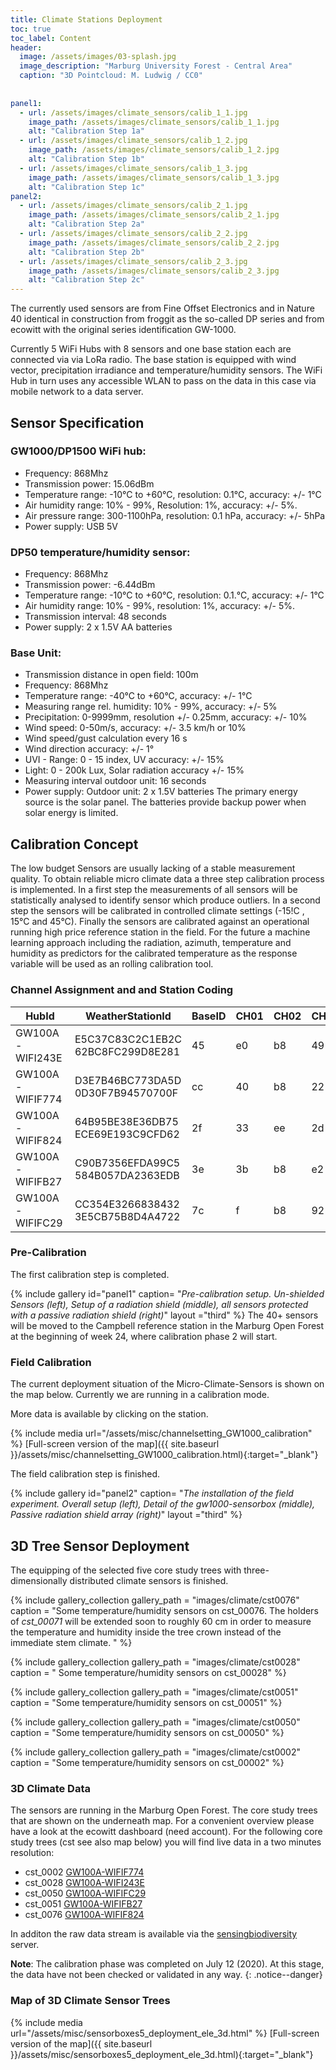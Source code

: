 ```yaml
---
title: Climate Stations Deployment
toc: true
toc_label: Content
header:
  image: /assets/images/03-splash.jpg
  image_description: "Marburg University Forest - Central Area"
  caption: "3D Pointcloud: M. Ludwig / CC0"
  
  
panel1:
  - url: /assets/images/climate_sensors/calib_1_1.jpg
    image_path: /assets/images/climate_sensors/calib_1_1.jpg
    alt: "Calibration Step 1a"
  - url: /assets/images/climate_sensors/calib_1_2.jpg
    image_path: /assets/images/climate_sensors/calib_1_2.jpg
    alt: "Calibration Step 1b"
  - url: /assets/images/climate_sensors/calib_1_3.jpg
    image_path: /assets/images/climate_sensors/calib_1_3.jpg
    alt: "Calibration Step 1c"   
panel2:
  - url: /assets/images/climate_sensors/calib_2_1.jpg
    image_path: /assets/images/climate_sensors/calib_2_1.jpg
    alt: "Calibration Step 2a"
  - url: /assets/images/climate_sensors/calib_2_2.jpg
    image_path: /assets/images/climate_sensors/calib_2_2.jpg
    alt: "Calibration Step 2b"
  - url: /assets/images/climate_sensors/calib_2_3.jpg
    image_path: /assets/images/climate_sensors/calib_2_3.jpg
    alt: "Calibration Step 2c"       
---
```



The currently used sensors are from Fine Offset Electronics and in Nature 40 identical in construction from froggit as the so-called DP series and from ecowitt with the original series identification GW-1000.<!--more-->

Currently 5 WiFi Hubs with 8 sensors and one base station each are connected  via via LoRa radio. The base station is equipped with wind vector, precipitation irradiance and temperature/humidity sensors. The WiFi Hub in turn uses any accessible WLAN to pass on the data in this case via mobile network to a data server.  

## Sensor Specification 

### GW1000/DP1500 WiFi hub:
* Frequency: 868Mhz
* Transmission power: 15.06dBm
* Temperature range: -10°C to +60°C, resolution: 0.1°C, accuracy: +/- 1°C
* Air humidity range: 10% - 99%, Resolution: 1%, accuracy: +/- 5%.
* Air pressure range: 300-1100hPa, resolution: 0.1 hPa, accuracy: +/- 5hPa
* Power supply: USB 5V

### DP50 temperature/humidity sensor:
* Frequency: 868Mhz
* Transmission power: -6.44dBm
* Temperature range: -10°C to +60°C, resolution: 0.1.°C, accuracy: +/- 1°C
* Air humidity range: 10% - 99%, resolution: 1%, accuracy: +/- 5%.
* Transmission interval: 48 seconds
* Power supply: 2 x 1.5V AA batteries
  
### Base Unit:
* Transmission distance in open field: 100m
* Frequency: 868Mhz
* Temperature range: -40°C to +60°C, accuracy: +/- 1°C
* Measuring range rel. humidity: 10% - 99%, accuracy: +/- 5%
* Precipitation: 0-9999mm, resolution  +/- 0.25mm, accuracy: +/- 10%
* Wind speed: 0-50m/s, accuracy: +/- 3.5 km/h or 10%
* Wind speed/gust calculation every 16 s
* Wind direction accuracy: +/- 1°
* UVI - Range: 0 - 15 index, UV accuracy: +/- 15%
* Light: 0 - 200k Lux, Solar radiation accuracy +/- 15%
* Measuring interval outdoor unit: 16 seconds
* Power supply:  Outdoor unit: 2 x 1.5V batteries The primary energy source is the solar panel. The batteries provide backup power when solar energy is limited.



## Calibration Concept

The low budget Sensors are usually lacking of a stable measurement quality. To obtain reliable micro climate data a three step calibration process is implemented. In a first step the measurements of all sensors will be statistically analysed to identify sensor which produce outliers. In a second step the sensors will be calibrated in controlled climate settings (-15!C , 15°C and 45°C). Finally the sensors are calibrated against an operational running high price reference station in the field. 
For the future a machine learning approach including the radiation, azimuth, temperature and humidity as predictors for the calibrated temperature as the response variable will be used as an rolling calibration tool. 

### Channel Assignment and and Station Coding

|HubId          |WeatherStationId                |BaseID|CH01|CH02|CH03|CH04|CH05|CH06|CH07|CH08|
|---------------|--------------------------------|------|----|----|----|----|----|----|----|----|
|GW100A-WIFI243E|E5C37C83C2C1EB2C 62BC8FC299D8E281|45    |e0  |b8  |49  |c8  |42  |eb  |20  |bc  |
|GW100A-WIFIF774|D3E7B46BC773DA5D 0D30F7B94570700F|cc    |40  |b8  |22  |bb  |d   |db  |5b  |65  |
|GW100A-WIFIF824|64B95BE38E36DB75 ECE69E193C9CFD62|2f    |33  |ee  |2d  |c0  |fd  |f1  |6e  |7a  |
|GW100A-WIFIFB27|C90B7356EFDA99C5 584B057DA2363EDB|3e    |3b  |b8  |e2  |4d  |89  |d2  |c3  |d3  |
|GW100A-WIFIFC29|CC354E3266838432 3E5CB75B8D4A4722|7c    |f   |b8  |92  |9c  |c   |57  |53  |9d  |


### Pre-Calibration

The first calibration step is completed. 


{% include gallery id="panel1"  caption= "*Pre-calibration setup. Un-shielded Sensors (left), Setup of a radiation shield (middle), all sensors protected with a passive radiation shield (right)*" layout ="third"  %}
The 40+ sensors will be moved to the Campbell reference station in the Marburg Open Forest at the beginning of week 24, where calibration phase 2 will start.

### Field Calibration 

The current deployment situation of the Micro-Climate-Sensors is shown on the map below. Currently we are running in a calibration mode. 

More data is available by clicking on the station.

{% include media url="/assets/misc/channelsetting_GW1000_calibration" %}
[Full-screen version of the map]({{ site.baseurl }}/assets/misc/channelsetting_GW1000_calibration.html){:target="_blank"}


The field calibration step is finished. 


{% include gallery id="panel2"  caption= "*The installation of the field experiment. Overall setup (left), Detail of the gw1000-sensorbox  (middle), Passive radiation shield array (right)*" layout ="third"  %}


## 3D Tree Sensor Deployment

The equipping of the selected five core study trees with three-dimensionally distributed climate sensors is finished. 

{% include gallery_collection gallery_path = "images/climate/cst0076" caption = "Some temperature/humidity sensors on cst_00076. The holders of *cst_00071* will be extended soon to roughly 60 cm in order to measure the temperature and humidity inside the tree crown instead of the immediate stem climate. " %}

{% include gallery_collection gallery_path = "images/climate/cst0028" caption = " Some temperature/humidity sensors on cst_00028" %}

{% include gallery_collection gallery_path = "images/climate/cst0051" caption = "Some temperature/humidity sensors on cst_00051" %}

{% include gallery_collection gallery_path = "images/climate/cst0050" caption = "Some temperature/humidity sensors on  cst_00050" %}


{% include gallery_collection gallery_path = "images/climate/cst0002" caption = "Some temperature/humidity sensors on cst_00002" %}











### 3D Climate Data

The sensors are running in the Marburg Open Forest. The core study trees that are shown on the underneath map. For a convenient overview please have a look at the ecowitt dashboard (need account). For the following core study trees (cst see also map below) you will find live data in a two minutes resolution:

*  cst_0002 [GW100A-WIFIF774](https://www.ecowitt.net/home/index?id=20163)
*  cst_0028 [GW100A-WIFI243E](https://www.ecowitt.net/home/index?id=20164)
*  cst_0050 [GW100A-WIFIFC29](https://www.ecowitt.net/home/index?id=20166)
*  cst_0051 [GW100A-WIFIFB27](https://www.ecowitt.net/home/index?id=20243)
*  cst_0076 [GW100A-WIFIF824](https://www.ecowitt.net/home/index?id=20141) 


In additon the raw data stream is available via the [sensingbiodiversity](http://137.248.191.215:1527/) server.

**Note**: The calibration phase was completed on July 12 (2020). At this stage, the data have not been checked or validated in any way.
{: .notice--danger}

### Map of 3D Climate Sensor Trees

{% include media url="/assets/misc/sensorboxes5_deployment_ele_3d.html" %}
[Full-screen version of the map]({{ site.baseurl }}/assets/misc/sensorboxes5_deployment_ele_3d.html){:target="_blank"}



